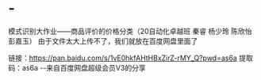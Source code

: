# -
模式识别大作业——商品评价的价格分类（20自动化卓越班  秦睿 杨少玲 陈欣怡 彭嘉玉）
由于文件太大上传不了，我们就放在百度网盘里面了

链接：https://pan.baidu.com/s/1vE0hkfAHtHBxZirZ-rMY_Q?pwd=as6a 
提取码：as6a 
--来自百度网盘超级会员V3的分享

